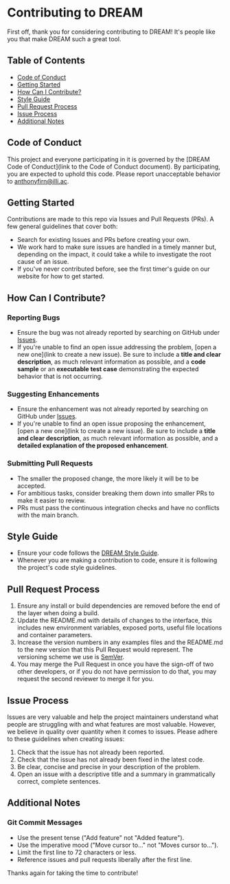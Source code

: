 # Contributing to DREAM

First off, thank you for considering contributing to DREAM! It's people like you that make DREAM such a great tool.

## Table of Contents

- [Code of Conduct](#code-of-conduct)
- [Getting Started](#getting-started)
- [How Can I Contribute?](#how-can-i-contribute)
- [Style Guide](#style-guide)
- [Pull Request Process](#pull-request-process)
- [Issue Process](#issue-process)
- [Additional Notes](#additional-notes)

## Code of Conduct

This project and everyone participating in it is governed by the [DREAM Code of Conduct](link to the Code of Conduct document). By participating, you are expected to uphold this code. Please report unacceptable behavior to [anthonyfirn@illi.ac](mailto:anthonyfirn@illi.ac).

## Getting Started

Contributions are made to this repo via Issues and Pull Requests (PRs). A few general guidelines that cover both:

- Search for existing Issues and PRs before creating your own.
- We work hard to make sure issues are handled in a timely manner but, depending on the impact, it could take a while to investigate the root cause of an issue.
- If you've never contributed before, see the first timer's guide on our website for how to get started. 

## How Can I Contribute?

### Reporting Bugs

- Ensure the bug was not already reported by searching on GitHub under [Issues](https://github.com/anthony-firn/DREAM/issues).
- If you're unable to find an open issue addressing the problem, [open a new one](link to create a new issue). Be sure to include a **title and clear description**, as much relevant information as possible, and a **code sample** or an **executable test case** demonstrating the expected behavior that is not occurring.

### Suggesting Enhancements

- Ensure the enhancement was not already reported by searching on GitHub under [Issues](https://github.com/anthony-firn/DREAM/issues).
- If you're unable to find an open issue proposing the enhancement, [open a new one](link to create a new issue). Be sure to include a **title and clear description**, as much relevant information as possible, and a **detailed explanation of the proposed enhancement**.

### Submitting Pull Requests

- The smaller the proposed change, the more likely it will be to be accepted.
- For ambitious tasks, consider breaking them down into smaller PRs to make it easier to review.
- PRs must pass the continuous integration checks and have no conflicts with the main branch.

## Style Guide

- Ensure your code follows the [DREAM Style Guide](./docs/style-guide.md).
- Whenever you are making a contribution to code, ensure it is following the project's code style guidelines. 

## Pull Request Process

1. Ensure any install or build dependencies are removed before the end of the layer when doing a build.
2. Update the README.md with details of changes to the interface, this includes new environment variables, exposed ports, useful file locations and container parameters.
3. Increase the version numbers in any examples files and the README.md to the new version that this Pull Request would represent. The versioning scheme we use is [SemVer](http://semver.org/).
4. You may merge the Pull Request in once you have the sign-off of two other developers, or if you do not have permission to do that, you may request the second reviewer to merge it for you.

## Issue Process

Issues are very valuable and help the project maintainers understand what people are struggling with and what features are most valuable. However, we believe in quality over quantity when it comes to issues. Please adhere to these guidelines when creating issues:

1. Check that the issue has not already been reported.
2. Check that the issue has not already been fixed in the latest code.
3. Be clear, concise and precise in your description of the problem.
4. Open an issue with a descriptive title and a summary in grammatically correct, complete sentences.

## Additional Notes

### Git Commit Messages

- Use the present tense ("Add feature" not "Added feature").
- Use the imperative mood ("Move cursor to..." not "Moves cursor to...").
- Limit the first line to 72 characters or less.
- Reference issues and pull requests liberally after the first line.

Thanks again for taking the time to contribute!